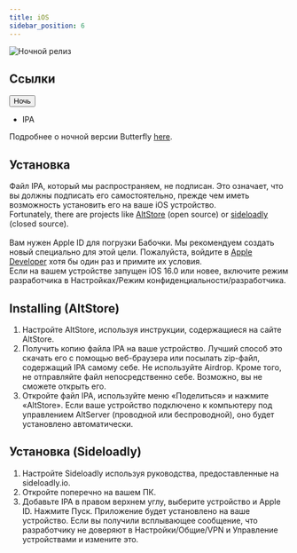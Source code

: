 ```yaml
---
title: iOS
sidebar_position: 6
---
```


![Ночной релиз](https://img.shields.io/badge/dynamic/yaml?color=f7d28c\&label=Nightly\&query=%24.version\&url=https%3A%2F%2Fraw.githubusercontent.com%2FLinwoodDev%2Fbutterfly%2Fночное%2Fapp%2Fpubspec.yaml\&style=for-the-badge)

## Ссылки

<div className="dropdown dropdown--hoverable margin--sm">
  <button className="button button--outline button--danger button--lg">Ночь</button>
  <ul className="dropdown__menu">
    <li>
      <DownloadButton className="dropdown__link" href="https://github.com/LinwoodDev/butterfly/releases/download/nightly/linwood-butterfly-ios.ipa">
        IPA
      </DownloadButton>
    </li>
  </ul>
</div>

Подробнее о ночной версии Butterfly [here](/nightly).

## Установка

Файл IPA, который мы распространяем, не подписан. Это означает, что вы должны подписать его самостоятельно, прежде чем иметь возможность установить его на ваше iOS устройство. \
Fortunately, there are projects like [AltStore](https://altstore.io) (open source) or [sideloadly](https://sideloadly.io) (closed source). \
\
Вам нужен Apple ID для погрузки Бабочки. Мы рекомендуем создать новый специально для этой цели. Пожалуйста, войдите в [Apple Developer](https://developer.apple.com) хотя бы один раз и примите их условия.
\
Если на вашем устройстве запущен iOS 16.0 или новее, включите режим разработчика в Настройках/Режим конфиденциальности/разработчика.

## Installing (AltStore)

1. Настройте AltStore, используя инструкции, содержащиеся на сайте AltStore.
2. Получить копию файла IPA на ваше устройство. Лучший способ это скачать его с помощью веб-браузера или посылать zip-файл, содержащий IPA самому себе. Не используйте Airdrop. Кроме того, не отправляйте файл непосредственно себе. Возможно, вы не сможете открыть его.
3. Откройте файл IPA, используйте меню «Поделиться» и нажмите «AltStore». Если ваше устройство подключено к компьютеру под управлением AltServer (проводной или беспроводной), оно будет установлено автоматически.

## Установка (Sideloadly)

1. Настройте Sideloadly используя руководства, предоставленные на sideloadly.io.
2. Откройте поперечно на вашем ПК.
3. Добавьте IPA в правом верхнем углу, выберите устройство и Apple ID. Нажмите Пуск. Приложение будет установлено на ваше устройство.
   Если вы получили всплывающее сообщение, что разработчику не доверяют в Настройки/Общие/VPN и Управление устройствами и измените это.
